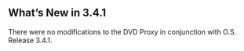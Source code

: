 
## What’s New in 3.4.1

There were no modifications to the DVD Proxy in conjunction with O.S. Release 3.4.1.